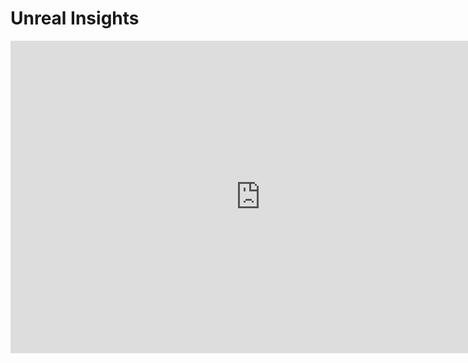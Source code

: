 # Unreal Insights

<iframe width="800" height="500" src="https://www.youtube.com/embed/U8Grw71DWmE?si=91v8Kh3CARbYisL0" title="YouTube video player" frameborder="0" allow="accelerometer; autoplay; clipboard-write; encrypted-media; gyroscope; picture-in-picture; web-share" allowfullscreen=""></iframe>